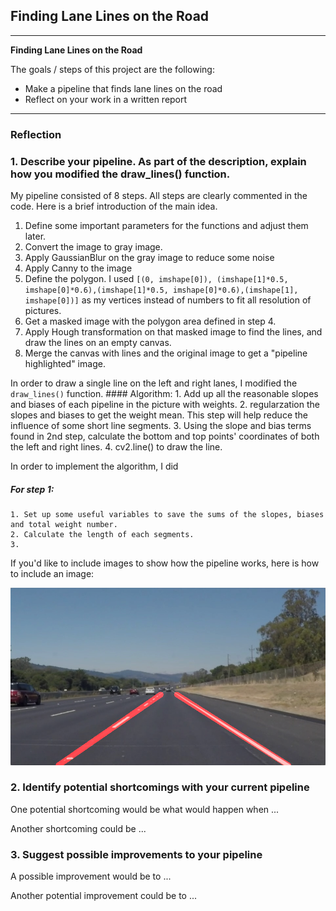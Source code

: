 ## **Finding Lane Lines on the Road** 

---

**Finding Lane Lines on the Road**

The goals / steps of this project are the following:
* Make a pipeline that finds lane lines on the road
* Reflect on your work in a written report


[//]: # (Image References)

[image1]: ./test_image_output/solidWhiteRight.jpg 

---

### Reflection

### 1. Describe your pipeline. As part of the description, explain how you modified the draw_lines() function.


My pipeline consisted of 8 steps. All steps are clearly commented in the code. Here is a brief introduction of the main idea.
1. Define some important parameters for the functions and adjust them later.
2. Convert the image to gray image.
3. Apply GaussianBlur on the gray image to reduce some noise
4. Apply Canny to the image 
5. Define the polygon. I used 
`[(0, imshape[0]), (imshape[1]*0.5, imshape[0]*0.6),(imshape[1]*0.5, imshape[0]*0.6),(imshape[1], imshape[0])]` 
as my vertices instead of numbers to fit all resolution of pictures.
6. Get a masked image with the polygon area defined in step 4.
7. Apply Hough transformation on that masked image to find the lines, and draw the lines on an empty canvas.
8. Merge the canvas with lines and the original image to get a "pipeline highlighted" image.

In order to draw a single line on the left and right lanes, I modified the `draw_lines()` function.  #### Algorithm:
	1. Add up all the reasonable slopes and biases of each pipeline in the picture with weights.
	2. regularzation the slopes and biases to get the weight mean. This step will help reduce the influence of some short line segments.
	3. Using the slope and bias terms found in 2nd step, calculate the bottom and top points' coordinates of both the left and right lines.
	4. cv2.line() to draw the line.

In order to implement the algorithm, I did
##### For step 1:
	1. Set up some useful variables to save the sums of the slopes, biases and total weight number.
	2. Calculate the length of each segments.
	3. 



If you'd like to include images to show how the pipeline works, here is how to include an image: 

![alt text][image1]


### 2. Identify potential shortcomings with your current pipeline


One potential shortcoming would be what would happen when ... 

Another shortcoming could be ...


### 3. Suggest possible improvements to your pipeline

A possible improvement would be to ...

Another potential improvement could be to ...
